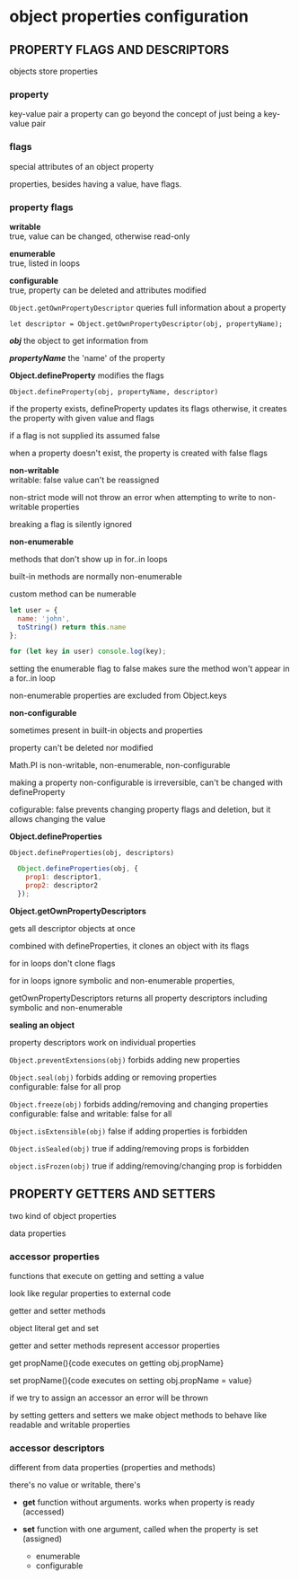 # object properties configuration

## **PROPERTY FLAGS AND DESCRIPTORS**

objects store properties

### **property**

key-value pair
a property can go beyond the concept of just being a key-value pair

### **flags**

special attributes of an object property

properties, besides having a value, have flags.

### **property flags**

**writable**  
true, value can be changed, otherwise read-only

**enumerable**  
true, listed in loops

**configurable**  
true, property can be deleted and attributes modified
        
`Object.getOwnPropertyDescriptor`
queries full information about a property
        
`let descriptor = Object.getOwnPropertyDescriptor(obj, propertyName);`

***obj***
the object to get information from

***propertyName***
the 'name' of the property

**Object.defineProperty**
modifies the flags

`Object.defineProperty(obj, propertyName, descriptor)`

if the property exists, defineProperty updates its flags otherwise, it creates the property with given value and flags

if a flag is not supplied its assumed false

when a property doesn't exist, the property is created with false flags

**non-writable**  
writable: false
value can't be reassigned

non-strict mode will not throw an error when attempting to write to non-writable properties

breaking a flag is silently ignored
 
**non-enumerable**

methods that don't show up in for..in loops

built-in methods are normally non-enumerable

custom method can be numerable
```js
let user = {
  name: 'john',
  toString() return this.name
};

for (let key in user) console.log(key);
```

setting the enumerable flag to false makes sure the method won't appear in a for..in loop

non-enumerable properties are excluded from Object.keys
        
**non-configurable**

sometimes present in built-in objects and properties

property can't be deleted nor modified

Math.PI is non-writable, non-enumerable, non-configurable

making a property non-configurable is irreversible, can't be changed with defineProperty

cofigurable: false prevents changing property flags and deletion, but it allows changing the value 

**Object.defineProperties**

`Object.defineProperties(obj, descriptors)`
    
```js
  Object.defineProperties(obj, {
    prop1: descriptor1,
    prop2: descriptor2
  });
```
        
**Object.getOwnPropertyDescriptors**

gets all descriptor objects at once

combined with defineProperties, it clones an object with its flags

for in loops don't clone flags

for in loops ignore symbolic and non-enumerable properties,

getOwnPropertyDescriptors returns all property descriptors including symbolic and non-enumerable

**sealing an object** 

property descriptors work on individual properties

`Object.preventExtensions(obj)`
forbids adding new properties

`Object.seal(obj)`
forbids adding or removing properties  
configurable: false for all prop

`Object.freeze(obj)`
forbids adding/removing and changing properties  
configurable: false and writable: false for all

`Object.isExtensible(obj)`
false if adding properties is forbidden

`Object.isSealed(obj)`
true if adding/removing props is forbidden

`object.isFrozen(obj)`
true if adding/removing/changing prop is forbidden
        
## **PROPERTY GETTERS AND SETTERS**

two kind of object properties

data properties

### **accessor properties**

functions that execute on getting and setting a value

look like regular properties to external code
    
getter and setter methods

object literal get and set

getter and setter methods represent accessor properties

get propName(){code executes on getting obj.propName}

set propName(){code executes on setting obj.propName = value}

if we try to assign an accessor an error will be thrown

by setting getters and setters we make object methods to behave like readable and writable properties

### **accessor descriptors**

different from data properties (properties and methods)

there's no value or writable, there's

- **get**
function without arguments. works when property is ready (accessed)

- **set**
function with one argument, called when the property is set (assigned)

  - enumerable
  - configurable

        

